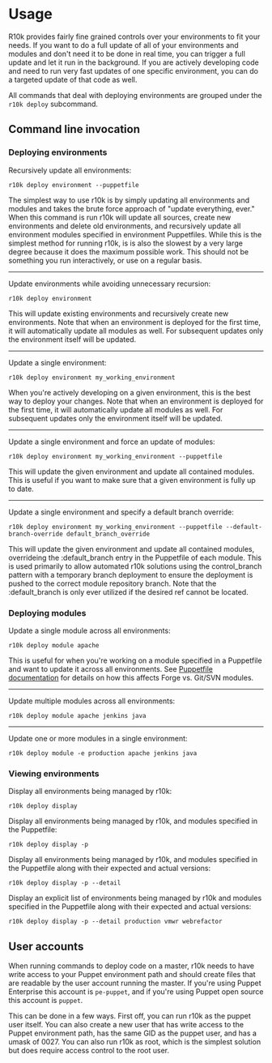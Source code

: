 Usage
=====

R10k provides fairly fine grained controls over your environments to fit your
needs. If you want to do a full update of all of your environments and modules
and don't need it to be done in real time, you can trigger a full update and let
it run in the background. If you are actively developing code and need to run
very fast updates of one specific environment, you can do a targeted update of
that code as well.

All commands that deal with deploying environments are grouped under the `r10k
deploy` subcommand.

Command line invocation
-----------------------

### Deploying environments

Recursively update all environments:

    r10k deploy environment --puppetfile

The simplest way to use r10k is by simply updating all environments and modules
and takes the brute force approach of "update everything, ever." When this
command is run r10k will update all sources, create new environments and delete
old environments, and recursively update all environment modules specified in
environment Puppetfiles. While this is the simplest method for running r10k, is
is also the slowest by a very large degree because it does the maximum possible
work. This should not be something you run interactively, or use on a regular
basis.

- - -

Update environments while avoiding unnecessary recursion:

    r10k deploy environment

This will update existing environments and recursively create new environments.
Note that when an environment is deployed for the first time, it will
automatically update all modules as well. For subsequent updates only the
environment itself will be updated.

- - -

Update a single environment:

    r10k deploy environment my_working_environment

When you're actively developing on a given environment, this is the best way to
deploy your changes. Note that when an environment is deployed for the first
time, it will automatically update all modules as well. For subsequent updates
only the environment itself will be updated.

- - -

Update a single environment and force an update of modules:

    r10k deploy environment my_working_environment --puppetfile

This will update the given environment and update all contained modules. This is
useful if you want to make sure that a given environment is fully up to date.

- - -

Update a single environment and specify a default branch override:

    r10k deploy environment my_working_environment --puppetfile --default-branch-override default_branch_override

This will update the given environment and update all contained modules, overrideing 
the :default_branch entry in the Puppetfile of each module. This is used primarily to allow
automated r10k solutions using the control_branch pattern with a temporary branch deployment to 
ensure the deployment is pushed to the correct module repository branch. Note that the :default_branch
is only ever utilized if the desired ref cannot be located.

### Deploying modules

Update a single module across all environments:

    r10k deploy module apache

This is useful for when you're working on a module specified in a Puppetfile
and want to update it across all environments. See
[Puppetfile documentation](doc/puppetfile.mkd) for details on how this affects
Forge vs. Git/SVN modules.

- - -

Update multiple modules across all environments:

    r10k deploy module apache jenkins java

- - -

Update one or more modules in a single environment:

    r10k deploy module -e production apache jenkins java

### Viewing environments

Display all environments being managed by r10k:

    r10k deploy display

Display all environments being managed by r10k, and modules specified in the
Puppetfile:

    r10k deploy display -p

Display all environments being managed by r10k, and modules specified in the
Puppetfile along with their expected and actual versions:

    r10k deploy display -p --detail

Display an explicit list of environments being managed by r10k and modules
specified in the Puppetfile along with their expected and actual versions:

    r10k deploy display -p --detail production vmwr webrefactor

User accounts
-------------

When running commands to deploy code on a master, r10k needs to have write
access to your Puppet environment path and should create files that are
readable by the user account running the master. If you're using Puppet
Enterprise this account is `pe-puppet`, and if you're using Puppet open source
this account is `puppet`.

This can be done in a few ways. First off, you can run r10k as the puppet user
itself. You can also create a new user that has write access to the Puppet
environment path, has the same GID as the puppet user, and has a umask of 0027.
You can also run r10k as root, which is the simplest solution but does require
access control to the root user.
